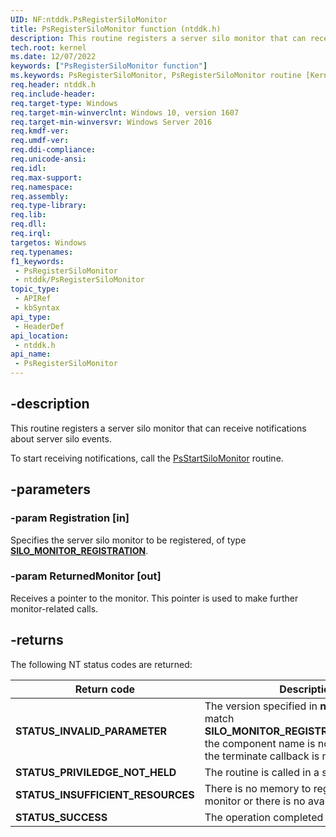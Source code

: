 ```yaml
---
UID: NF:ntddk.PsRegisterSiloMonitor
title: PsRegisterSiloMonitor function (ntddk.h)
description: This routine registers a server silo monitor that can receive notifications about server silo events.
tech.root: kernel
ms.date: 12/07/2022
keywords: ["PsRegisterSiloMonitor function"]
ms.keywords: PsRegisterSiloMonitor, PsRegisterSiloMonitor routine [Kernel-Mode Driver Architecture], kernel.psregistersilomonitor, ntddk/PsRegisterSiloMonitor
req.header: ntddk.h
req.include-header: 
req.target-type: Windows
req.target-min-winverclnt: Windows 10, version 1607
req.target-min-winversvr: Windows Server 2016
req.kmdf-ver: 
req.umdf-ver: 
req.ddi-compliance: 
req.unicode-ansi: 
req.idl: 
req.max-support: 
req.namespace: 
req.assembly: 
req.type-library: 
req.lib: 
req.dll: 
req.irql: 
targetos: Windows
req.typenames: 
f1_keywords:
 - PsRegisterSiloMonitor
 - ntddk/PsRegisterSiloMonitor
topic_type:
 - APIRef
 - kbSyntax
api_type:
 - HeaderDef
api_location:
 - ntddk.h
api_name:
 - PsRegisterSiloMonitor
---
```


## -description

This routine registers a server silo monitor that can receive notifications about server silo events.

To start receiving notifications, call the [PsStartSiloMonitor](./nf-ntddk-psstartsilomonitor.md) routine.

## -parameters

### -param Registration [in]

Specifies the server silo monitor to be registered, of type [**SILO_MONITOR_REGISTRATION**](./ns-ntddk-_silo_monitor_registration.md).

### -param ReturnedMonitor [out]

Receives a pointer to the monitor. This pointer is used to make further monitor-related calls.

## -returns

The following NT status codes are returned:

| Return code | Description |
|---|---|
| **STATUS_INVALID_PARAMETER** | The version specified in **ntddk.h** does not match **SILO_MONITOR_REGISTRATION_VERSION**, the component name is not specified, or the terminate callback is not supplied. |
| **STATUS_PRIVILEDGE_NOT_HELD** | The routine is called in a silo. |
| **STATUS_INSUFFICIENT_RESOURCES** | There is no memory to register a silo monitor or there is no available silo slot. |
| **STATUS_SUCCESS** | The operation completed successfully. |